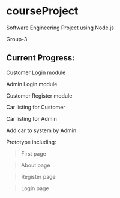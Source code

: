 # courseProject

Software Engineering Project using Node.js

Group-3

## Current Progress:

Customer Login module

Admin Login module

Customer Register module

Car listing for Customer

Car listing for Admin

Add car to system by Admin



Prototype including:

> First page

> About page

> Register page

> Login page
